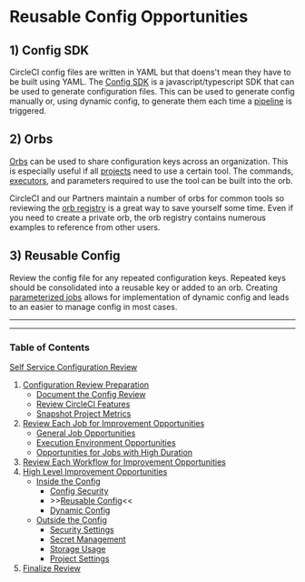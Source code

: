 # Reusable Config Opportunities

## 1) Config SDK

CircleCI config files are written in YAML but that doens't mean they have to be built using YAML. The [Config SDK](https://circleci.com/docs/circleci-config-sdk/#overview) is a javascript/typescript SDK that can be used to generate configuration files. This can be used to generate config manually or, using dynamic config, to generate them each time a [pipeline](https://circleci.com/docs/glossary/#pipeline) is triggered.

## 2) Orbs

[Orbs](https://circleci.com/docs/glossary/#orbs) can be used to share configuration keys across an organization. This is especially useful if all [projects](https://circleci.com/docs/glossary/#project) need to use a certain tool. The commands, [executors](https://circleci.com/docs/glossary/#executor), and parameters required to use the tool can be built into the orb.

CircleCI and our Partners maintain a number of orbs for common tools so reviewing the [orb registry](https://circleci.com/developer/orbs) is a great way to save yourself some time. Even if you need to create a private orb, the orb registry contains numerous examples to reference from other users.

## 3) Reusable Config

Review the config file for any repeated configuration keys. Repeated keys should be consolidated into a reusable key or added to an orb. Creating [parameterized jobs](https://circleci.com/docs/reusing-config/#authoring-parameterized-jobs) allows for implementation of dynamic config and leads to an easier to manage config in most cases.

---

---

### Table of Contents

[Self Service Configuration Review](../../self_service_config_review.md)

1. [Configuration Review Preparation](../../review_preparation/review_preparation.md)
    - [Document the Config Review](../../review_preparation/document_review.md)
    - [Review CircleCI Features](../../review_preparation/review_features.md)
    - [Snapshot Project Metrics](../../review_preparation/snapshot_metrics.md)
2. [Review Each Job for Improvement Opportunities](../../job_review/job_review.md)
    - [General Job Opportunities](../../job_review/general_opportunities.md)
    - [Execution Environment Opportunities](../../job_review/execution_environment.md)
    - [Opportunities for Jobs with High Duration](../../job_review/high_duration.md)
3. [Review Each Workflow for Improvement Opportunities](../../workflow_review/workflow_review.md)
4. [High Level Improvement Opportunities](../../high_level_recommendations/high_level_recommendations.md)
    - [Inside the Config](inside_config.md)
        - [Config Security](config_security.md)
        - \>\>[Reusable Config](reusable_config.md)<<
        - [Dynamic Config](dynamic_config.md)
    - [Outside the Config](../outside_config/outside_config.md)
        - [Security Settings](../outside_config/security_settings.md)
        - [Secret Management](../outside_config/secret_management.md)
        - [Storage Usage](../outside_config/storage_usage.md)
        - [Project Settings](../outside_config/project_settings.md)
5. [Finalize Review](../../finalize_review/finalize_review.md)
